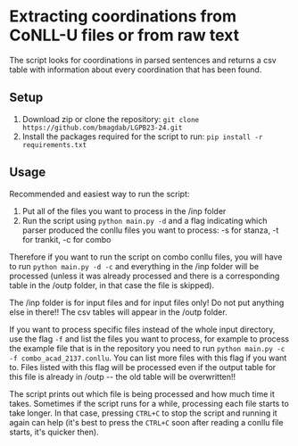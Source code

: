 # Extracting coordinations from CoNLL-U files or from raw text
The script looks for coordinations in parsed sentences and returns a csv table with information about every coordination that has been found.


## Setup
1. Download zip or clone the repository: `git clone https://github.com/bmagdab/LGPB23-24.git`
2. Install the packages required for the script to run: `pip install -r requirements.txt`


## Usage
Recommended and easiest way to run the script:
1. Put all of the files you want to process in the /inp folder
2. Run the script using `python main.py -d` and a flag indicating which parser produced the conllu files you want to process: -s for stanza, -t for trankit, -c for combo

Therefore if you want to run the script on combo conllu files, you will have to run `python main.py -d -c` and everything in the /inp folder will be processed (unless it was already processed and there is a corresponding table in the /outp folder, in that case the file is skipped).

The /inp folder is for input files and for input files only! Do not put anything else in there!!
The csv tables will appear in the /outp folder.

If you want to process specific files instead of the whole input directory, use the flag `-f` and list the files you want to process, for example to process the example file that is in the repository you need to run `python main.py -c -f combo_acad_2137.conllu`. You can list more files with this flag if you want to. Files listed with this flag will be processed even if the output table for this file is already in /outp -- the old table will be overwritten!!

The script prints out which file is being processed and how much time it takes. Sometimes if the script runs for a while, processing each file starts to take longer. In that case, pressing `CTRL+C` to stop the script and running it again can help (it's best to press the `CTRL+C` soon after reading a conllu file starts, it's quicker then).
